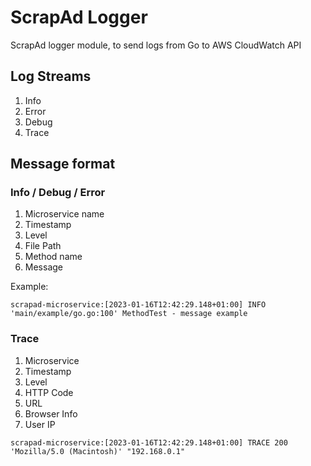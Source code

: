 # ScrapAd Logger

ScrapAd logger module, to send logs from Go to AWS CloudWatch API

## Log Streams
1. Info
2. Error
3. Debug
4. Trace

## Message format
### Info / Debug / Error
1. Microservice name
2. Timestamp
3. Level
4. File Path
5. Method name
6. Message

Example:
```shell
scrapad-microservice:[2023-01-16T12:42:29.148+01:00] INFO 'main/example/go.go:100' MethodTest - message example
```
### Trace
1. Microservice
2. Timestamp
3. Level
4. HTTP Code
5. URL
6. Browser Info
7. User IP

```shell
scrapad-microservice:[2023-01-16T12:42:29.148+01:00] TRACE 200 'Mozilla/5.0 (Macintosh)' "192.168.0.1"
```

